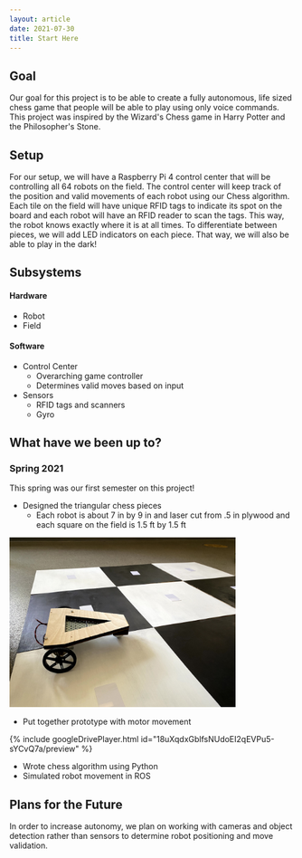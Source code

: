 ```yaml
---
layout: article
date: 2021-07-30
title: Start Here
---
```


## Goal

Our goal for this project is to be able to create a fully autonomous, life sized chess game that people will be able to play using only voice commands. This project was inspired by the Wizard's Chess game in Harry Potter and the Philosopher's Stone. 

## Setup

For our setup, we will have a Raspberry Pi 4 control center that will be controlling all 64 robots on the field. The control center will keep track of the position and valid movements of each robot using our Chess algorithm. Each tile on the field will have unique RFID tags to indicate its spot on the board and each robot will have an RFID reader to scan the tags. This way, the robot knows exactly where it is at all times.
To differentiate between pieces, we will add LED indicators on each piece. That way, we will also be able to play in the dark!

## Subsystems

#### Hardware
- Robot
- Field

#### Software
- Control Center
    - Overarching game controller
    - Determines valid moves based on input
- Sensors
    - RFID tags and scanners
    - Gyro


## What have we been up to?

### Spring 2021

This spring was our first semester on this project! 

- Designed the triangular chess pieces
  - Each robot is about 7 in by 9 in and laser cut from .5 in plywood and each square on the field is 1.5 ft by 1.5 ft
  
<img src="assets/images/WC-prototype1.jpg" alt="Chess Piece Prototype" width="400"/>

- Put together prototype with motor movement

{% include googleDrivePlayer.html id="18uXqdxGblfsNUdoEI2qEVPu5-sYCvQ7a/preview" %}

- Wrote chess algorithm using Python
- Simulated robot movement in ROS 

## Plans for the Future

In order to increase autonomy, we plan on working with cameras and object detection rather than sensors to determine robot positioning and move validation. 